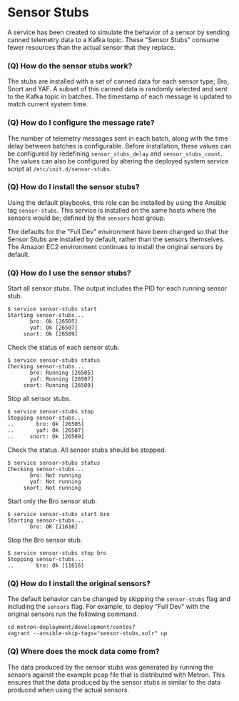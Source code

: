 <!--
Licensed to the Apache Software Foundation (ASF) under one
or more contributor license agreements.  See the NOTICE file
distributed with this work for additional information
regarding copyright ownership.  The ASF licenses this file
to you under the Apache License, Version 2.0 (the
"License"); you may not use this file except in compliance
with the License.  You may obtain a copy of the License at

    http://www.apache.org/licenses/LICENSE-2.0

Unless required by applicable law or agreed to in writing, software
distributed under the License is distributed on an "AS IS" BASIS,
WITHOUT WARRANTIES OR CONDITIONS OF ANY KIND, either express or implied.
See the License for the specific language governing permissions and
limitations under the License.
-->
# Sensor Stubs

A service has been created to simulate the behavior of a sensor by sending canned telemetry data to a Kafka topic.  These "Sensor Stubs" consume fewer resources than the actual sensor that they replace.

### (Q) How do the sensor stubs work?

The stubs are installed with a set of canned data for each sensor type; Bro, Snort and YAF.  A subset of this canned data is randomly selected and sent to the Kafka topic in batches.  The timestamp of each message is updated to match current system time.  

### (Q) How do I configure the message rate?

The number of telemetry messages sent in each batch, along with the time delay between batches is configurable.  Before installation, these values can be configured by redefining `sensor_stubs_delay` and `sensor_stubs_count`.  The values can also be configured by altering the deployed system service script at `/etc/init.d/sensor-stubs`.

### (Q) How do I install the sensor stubs?

Using the default playbooks, this role can be installed by using the Ansible tag `sensor-stubs`.  This service is installed on the same hosts where the sensors would be; defined by the `sensors` host group.

The defaults for the "Full Dev" environment have been changed so that the Sensor Stubs are installed by default, rather than the sensors themselves.  The Amazon EC2 environment continues to install the original sensors by default.

### (Q) How do I use the sensor stubs?

Start all sensor stubs.  The output includes the PID for each running sensor stub.
```
$ service sensor-stubs start
Starting sensor-stubs...
       bro: Ok [26505]
       yaf: Ok [26507]
     snort: Ok [26509]
```

Check the status of each sensor stub.
```
$ service sensor-stubs status
Checking sensor-stubs...
       bro: Running [26505]
       yaf: Running [26507]
     snort: Running [26509]
```

Stop all sensor stubs.
```
$ service sensor-stubs stop
Stopping sensor-stubs...
..       bro: Ok [26505]
..       yaf: Ok [26507]
..     snort: Ok [26509]
```

Check the status.  All sensor stubs should be stopped.
```
$ service sensor-stubs status
Checking sensor-stubs...
       bro: Not running
       yaf: Not running
     snort: Not running
```

Start only the Bro sensor stub.
```
$ service sensor-stubs start bro
Starting sensor-stubs...
       bro: OK [11616]
```

Stop the Bro sensor stub.
```
$ service sensor-stubs stop bro
Stopping sensor-stubs...
..       bro: Ok [11616]
```

### (Q) How do I install the original sensors?

The default behavior can be changed by skipping the `sensor-stubs` flag and including the `sensors` flag. For example, to deploy "Full Dev" with the original sensors run the following command.

```
cd metron-deployment/development/centos7
vagrant --ansible-skip-tags="sensor-stubs,solr" up
```

### (Q) Where does the mock data come from?

The data produced by the sensor stubs was generated by running the sensors against the example pcap file that is distributed with Metron.  This ensures that the data produced by the sensor stubs is similar to the data produced when using the actual sensors.
